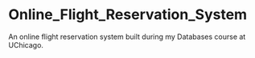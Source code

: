 # Online_Flight_Reservation_System
An online flight reservation system built during my Databases course at UChicago.
